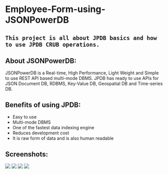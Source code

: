 # Employee-Form-using-JSONPowerDB

## `This project is all about JPDB basics and how to use JPDB CRUB operations.`

## About JSONPowerDB:
JSONPowerDB is a Real-time, High Performance, Light Weight and Simple to use REST API based multi-mode DBMS. JPDB has ready to use APIs for JSON Document DB, RDBMS, Key-Value DB, Geospatial DB and Time-series DB.

## Benefits of using JPDB:
<ul>
    <li>Easy to use</li>
    <li>Multi-mode DBMS</li>
    <li>One of the fastest data indexing engine</li>
    <li>Reduces development cost</li>
    <li>It is raw form of data and is also human readable</li>
</ul>


## Screenshots:

<img src="https://login2explore.com/jpdb/img/jpdb_intro.png">

<img src="Screenshots/Dashboard.jpg">

<img src="https://drive.google.com/file/d/1_coqjVw-N6PGf_Yk2CRggCSzdGP1ZXia/view?usp=sharing">

<img src="https://drive.google.com/file/d/1bzgbursxVucamiDNPixUNOlrhDWO76II/view?usp=sharing">

